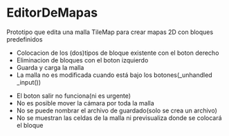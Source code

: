# EditorDeMapas
Prototipo que edita una malla TileMap para crear mapas 2D con bloques predefinidos

+ Colocacion de los (dos)tipos de bloque existente con el boton derecho
+ Eliminacion de bloques con el boton izquierdo
+ Guarda y carga la malla
+ La malla no es modificada cuando está bajo los botones(_unhandled _input())

- El boton salir no funciona(ni es urgente)
- No es posible mover la cámara por toda la malla
- No se puede nombrar el archivo de guardado(solo se crea un archivo)
- No se muestran las celdas de la malla ni previsualiza donde se colocará el bloque
